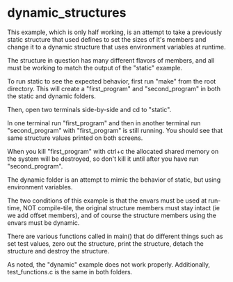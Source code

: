 # dynamic_structures

This example, which is only half working, is an attempt to take a previously static structure that used defines to set the sizes of it's members and change it to a dynamic structure that uses environment variables at runtime.

The structure in question has many different flavors of members, and all must be working to match the output of the "static" example.

To run static to see the expected behavior, first run "make" from the root directory. This will create a "first_program" and "second_program" in both the static and dynamic folders.

Then, open two terminals side-by-side and cd to "static".

In one terminal run "first_program" and then in another terminal run "second_program" with "first_program" is still running. You should see that same structure values printed on both screens.

When you kill "first_program" with ctrl+c the allocated shared memory on the system will be destroyed, so don't kill it until after you have run "second_program".

The dynamic folder is an attempt to mimic the behavior of static, but using environment variables.

The two conditions of this example is that the envars must be used at run-time, NOT compile-tile, the original structure members must stay intact (ie we add offset members), and of course the structure members using the envars must be dynamic.

There are various functions called in main() that do different things such as set test values, zero out the structure, print the structure, detach the structure and destroy the structure.

As noted, the "dynamic" example does not work properly. Additionally, test_functions.c is the same in both folders.
